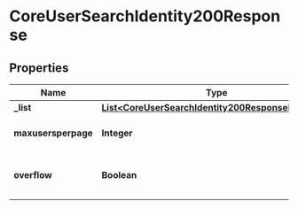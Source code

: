 

# CoreUserSearchIdentity200Response


## Properties

| Name | Type | Description | Notes |
|------------ | ------------- | ------------- | -------------|
|**_list** | [**List&lt;CoreUserSearchIdentity200ResponseListInner&gt;**](CoreUserSearchIdentity200ResponseListInner.md) |  |  |
|**maxusersperpage** | **Integer** | Configured maximum users per page. |  |
|**overflow** | **Boolean** | Were there more records than maxusersperpage found? |  |



